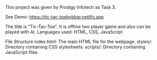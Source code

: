 This project was given by Prodigy Infotech as Task 3.

See Demo: https://tic-tac-toebybbar.netlify.app

The title is "Tic-Tac-Toe". It is offline two player game and also can be played with AI.
Languages used: HTML, CSS, JavaScript

File Structure index.html: The main HTML file for the webpage. styles/: Directory containing CSS stylesheets. scripts/: Directory containing JavaScript files.
